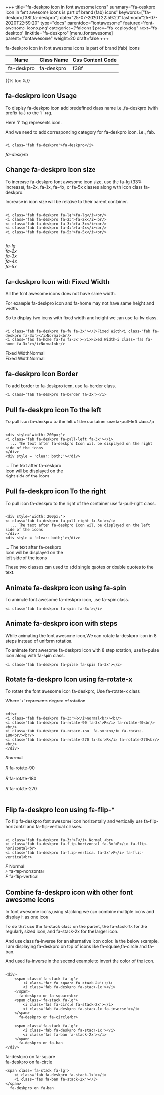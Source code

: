 +++
title="fa-deskpro icon in font awesome icons"
summary="fa-deskpro icon in font awesome icons is part of brand (fab) icons"
keywords=["fa-deskpro,f38f,fa-deskpro"]
date="25-07-2020T22:59:20"
lastmod="25-07-2020T22:59:20"
type="docs"
parentdoc="fontawesome"
featured='font-awesome-icons.png'
categories=['faicons']
prev="fa-deploydog"
next="fa-desktop"
linktitle="fa-deskpro"
[menu.fontawesome]
parent="fontawesome"
weight=20
draft=false
+++


fa-deskpro icon in font awesome icons is part of brand (fab) icons

<div class='table-responsive'><table class='table'><thead><tr><th>Name</th><th>Class Name</th><th>Css Content Code</th></tr></thead><tbody><tr><td>fa-deskpro</td><td>fa-deskpro</td><td>f38f</td></tr></tbody></table></div>


{{% toc %}}


## fa-deskpro icon Usage

To display fa-deskpro icon add predefined class name i.e.,fa-deskpro (with prefix fa-) to the 'i' tag.

Here 'i' tag represents icon.

And we need to add corresponding category for fa-deskpro icon. i.e., fab.


```

<i class='fab fa-deskpro'>fa-deskpro</i>
```

<i class='fab fa-deskpro'>fa-deskpro</i>




## Change fa-deskpro icon size
To increase fa-deskpro font awesome icon size, use the fa-lg (33% increase), fa-2x, fa-3x, fa-4x, or fa-5x classes along with icon class fa-deskpro.

Increase in icon size will be relative to their parent container. 

```

<i class='fab fa-deskpro fa-lg'>fa-lg</i><br/>
<i class='fab fa-deskpro fa-2x'>fa-2x</i><br/>
<i class='fab fa-deskpro fa-3x'>fa-3x</i><br/>
<i class='fab fa-deskpro fa-4x'>fa-4x</i><br/>
<i class='fab fa-deskpro fa-5x'>fa-5x</i><br/>
            
```

<i class='fab fa-deskpro fa-lg'>fa-lg</i><br/>
<i class='fab fa-deskpro fa-2x'>fa-2x</i><br/>
<i class='fab fa-deskpro fa-3x'>fa-3x</i><br/>
<i class='fab fa-deskpro fa-4x'>fa-4x</i><br/>
<i class='fab fa-deskpro fa-5x'>fa-5x</i><br/>
            



## fa-deskpro Icon with Fixed Width 

All the font awesome icons does not have same width.

For example fa-deskpro icon and fa-home may not have same height and width.

So to display two icons with fixed width and height we can use fa-fw class.


```

<i class='fab fa-deskpro fa-fw fa-3x'></i>Fixed Width<i class='fab fa-deskpro fa-3x'></i>Normal<br/>
<i class='fas fa-home fa-fw fa-3x'></i>Fixed Width<i class='fas fa-home fa-3x'></i>Normal<br/>
```

<i class='fab fa-deskpro fa-fw fa-3x'></i>Fixed Width<i class='fab fa-deskpro fa-3x'></i>Normal<br/>
<i class='fas fa-home fa-fw fa-3x'></i>Fixed Width<i class='fas fa-home fa-3x'></i>Normal<br/>



## fa-deskpro Icon Border 

To add border to fa-deskpro icon, use fa-border class.


```
<i class='fab fa-deskpro fa-border fa-3x'></i>

```
<i class='fab fa-deskpro fa-border fa-3x'></i>





## Pull fa-deskpro icon To the left

To pull icon fa-deskpro to the left of the container use fa-pull-left class.\n

```

<div style='width: 200px;'>
<i class='fab fa-deskpro fa-pull-left fa-3x'></i>
  ... The text after fa-deskpro Icon will be displayed on the right side of the icons
</div>
<div style = 'clear: both;'></div>
```

<div style='width: 200px;'>
<i class='fab fa-deskpro fa-pull-left fa-3x'></i>
  ... The text after fa-deskpro Icon will be displayed on the right side of the icons
</div>
<div style = 'clear: both;'></div>




## Pull fa-deskpro icon To the right
To pull icon fa-deskpro to the right of the container use fa-pull-right class.

```

<div style='width: 200px;'>
<i class='fab fa-deskpro fa-pull-right fa-3x'></i>
  ... The text after fa-deskpro Icon will be displayed on the left side of the icons
</div>
<div style = 'clear: both;'></div>
```

<div style='width: 200px;'>
<i class='fab fa-deskpro fa-pull-right fa-3x'></i>
  ... The text after fa-deskpro Icon will be displayed on the left side of the icons
</div>
<div style = 'clear: both;'></div>

These two classes can used to add single quotes or double quotes to the text.


## Animate fa-deskpro icon using fa-spin
To animate font awesome fa-deskpro icon, use fa-spin class.

```
<i class='fab fa-deskpro fa-spin fa-3x'></i>
```
<i class='fab fa-deskpro fa-spin fa-3x'></i>




## Animate fa-deskpro icon with steps
While animating the font awesome icon,We can rotate fa-deskpro icon in 8 steps instead of uniform rotation.

To animate font awesome fa-deskpro icon with 8 step rotation, use fa-pulse icon along with fa-spin class.


```
<i class='fab fa-deskpro fa-pulse fa-spin fa-3x'></i>

```
<i class='fab fa-deskpro fa-pulse fa-spin fa-3x'></i>





## Rotate fa-deskpro Icon using fa-rotate-x
To rotate the font awesome icon fa-deskpro, Use fa-rotate-x class

Where 'x' represents degree of rotation.


```

<div>
<i class='fab fa-deskpro fa-3x'>R</i>normal<br/><br/>
<i class='fab fa-deskpro fa-rotate-90 fa-3x'>R</i> fa-rotate-90<br/><br/> 
<i class='fab fa-deskpro fa-rotate-180  fa-3x'>R</i> fa-rotate-180<br/><br/> 
<i class='fab fa-deskpro fa-rotate-270 fa-3x'>R</i> fa-rotate-270<br/><br/>
</div>
```

<div>
<i class='fab fa-deskpro fa-3x'>R</i>normal<br/><br/>
<i class='fab fa-deskpro fa-rotate-90 fa-3x'>R</i> fa-rotate-90<br/><br/> 
<i class='fab fa-deskpro fa-rotate-180  fa-3x'>R</i> fa-rotate-180<br/><br/> 
<i class='fab fa-deskpro fa-rotate-270 fa-3x'>R</i> fa-rotate-270<br/><br/>
</div>




## Flip fa-deskpro Icon using fa-flip-*
To flip fa-deskpro font awesome icon horizontally and vertically use fa-flip-horizontal and fa-flip-vertical classes. 

```

<i class='fab fa-deskpro fa-3x'>F</i> Normal <br>
<i class='fab fa-deskpro fa-flip-horizontal fa-3x'>F</i> fa-flip-horizontal<br>
<i class='fab fa-deskpro fa-flip-vertical fa-3x'>F</i> fa-flip-vertical<br>
```

<i class='fab fa-deskpro fa-3x'>F</i> Normal <br>
<i class='fab fa-deskpro fa-flip-horizontal fa-3x'>F</i> fa-flip-horizontal<br>
<i class='fab fa-deskpro fa-flip-vertical fa-3x'>F</i> fa-flip-vertical<br>




## Combine fa-deskpro icon with other font awesome icons
In font awesome icons,using stacking we can combine multiple icons and display it as one icon 

To do that use the fa-stack class on the parent, the fa-stack-1x for the regularly sized icon, and fa-stack-2x for the larger icon.

And use class fa-inverse for an alternative icon color. 
In the below example, I am displaying fa-deskpro on top of icons like fa-square,fa-circle and fa-ban.

And used fa-inverse in the second example to invert the color of the icon.

```

<div>
    <span class='fa-stack fa-lg'>
        <i class='far fa-square fa-stack-2x'></i>
        <i class='fab fa-deskpro fa-stack-1x'></i>
    </span>
      fa-deskpro on fa-square<br>
    <span class='fa-stack fa-lg'>
        <i class='fas fa-circle fa-stack-2x'></i>
        <i class='fab fa-deskpro fa-stack-1x fa-inverse'></i>
    </span>
      fa-deskpro on fa-circle<br>

    <span class='fa-stack fa-lg'>
        <i class='fab fa-deskpro fa-stack-1x'></i>
        <i class='fas fa-ban fa-stack-2x'></i>
    </span>
      fa-deskpro on fa-ban
</div>
```

<div>
    <span class='fa-stack fa-lg'>
        <i class='far fa-square fa-stack-2x'></i>
        <i class='fab fa-deskpro fa-stack-1x'></i>
    </span>
      fa-deskpro on fa-square<br>
    <span class='fa-stack fa-lg'>
        <i class='fas fa-circle fa-stack-2x'></i>
        <i class='fab fa-deskpro fa-stack-1x fa-inverse'></i>
    </span>
      fa-deskpro on fa-circle<br>

    <span class='fa-stack fa-lg'>
        <i class='fab fa-deskpro fa-stack-1x'></i>
        <i class='fas fa-ban fa-stack-2x'></i>
    </span>
      fa-deskpro on fa-ban
</div>






